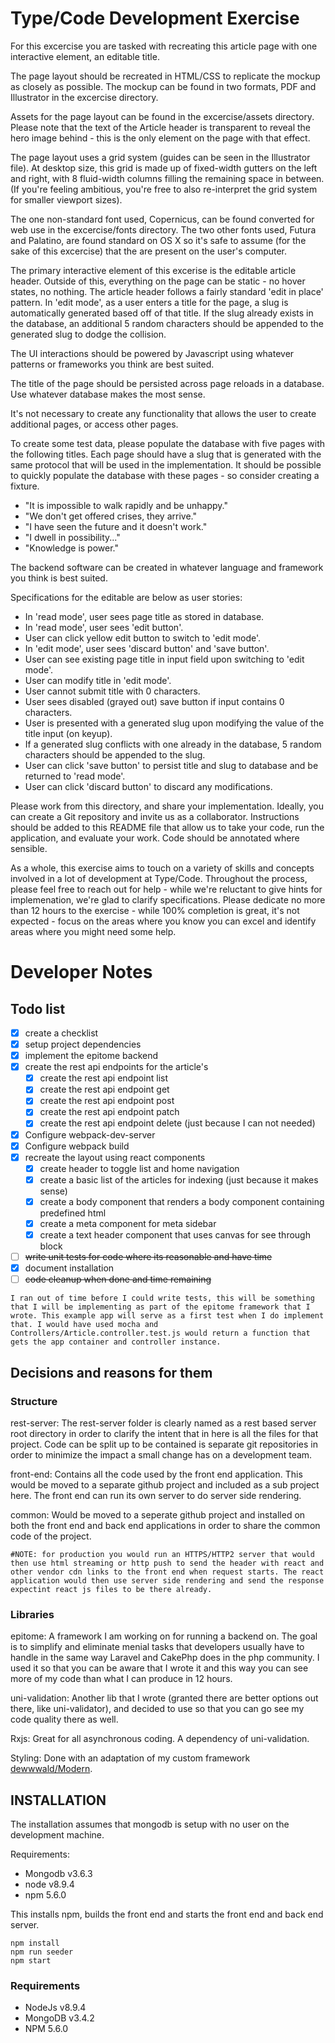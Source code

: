 # Type/Code Development Exercise

For this excercise you are tasked with recreating this article page with one interactive element, an editable title.

The page layout should be recreated in HTML/CSS to replicate the mockup as closely as possible. The mockup can be found in two formats, PDF and Illustrator in the excercise directory.

Assets for the page layout can be found in the excercise/assets directory. Please note that the text of the Article header is transparent to reveal the hero image behind - this is the only element on the page with that effect.

The page layout uses a grid system (guides can be seen in the Illustrator file). At desktop size, this grid is made up of fixed-width gutters on the left and right, with 8 fluid-width columns filling the remaining space in between. (If you're feeling ambitious, you're free to also re-interpret the grid system for smaller viewport sizes).

The one non-standard font used, Copernicus, can be found converted for web use in the excercise/fonts directory. The two other fonts used, Futura and Palatino, are found standard on OS X so it's safe to assume (for the sake of this excercise) that the are present on the user's computer.

The primary interactive element of this excerise is the editable article header. Outside of this, everything on the page can be static - no hover states, no nothing. The article header follows a fairly standard 'edit in place' pattern. In 'edit mode', as a user enters a title for the page, a slug is automatically generated based off of that title. If the slug already exists in the database, an additional 5 random characters should be appended to the generated slug to dodge the collision.

The UI interactions should be powered by Javascript using whatever patterns or frameworks you think are best suited.

The title of the page should be persisted across page reloads in a database. Use whatever database makes the most sense.

It's not necessary to create any functionality that allows the user to create additional pages, or access other pages.

To create some test data, please populate the database with five pages with the following titles. Each page should have a slug that is generated with the same protocol that will be used in the implementation. It should be possible to quickly populate the database with these pages - so consider creating a fixture.

- "It is impossible to walk rapidly and be unhappy."
- "We don't get offered crises, they arrive."
- "I have seen the future and it doesn't work."
- "I dwell in possibility..."
- "Knowledge is power."

The backend software can be created in whatever language and framework you think is best suited.

Specifications for the editable are below as user stories:

- In 'read mode', user sees page title as stored in database.
- In 'read mode', user sees 'edit button'.
- User can click yellow edit button to switch to 'edit mode'.
- In 'edit mode', user sees 'discard button' and 'save button'.
- User can see existing page title in input field upon switching to 'edit mode'.
- User can modify title in 'edit mode'.
- User cannot submit title with 0 characters.
- User sees disabled (grayed out) save button if input contains 0 characters.
- User is presented with a generated slug upon modifying the value of the title input (on keyup).
- If a generated slug conflicts with one already in the database, 5 random characters should be appended to the slug.
- User can click 'save button' to persist title and slug to database and be returned to 'read mode'.
- User can click 'discard button' to discard any modifications.


Please work from this directory, and share your implementation. Ideally, you can create a Git repository and invite us as a collaborator. Instructions should be added to this README file that allow us to take your code, run the application, and evaluate your work. Code should be annotated where sensible.

As a whole, this exercise aims to touch on a variety of skills and concepts involved in a lot of development at Type/Code. Throughout the process, please feel free to reach out for help - while we're reluctant to give hints for implemenation, we're glad to clarify specifications. Please dedicate no more than 12 hours to the exercise - while 100% completion is great, it's not expected - focus on the areas where you know you can excel and identify areas where you might need some help.

# Developer Notes
## Todo list

- [x] create a checklist
- [x] setup project dependencies
- [x] implement the epitome backend
- [X] create the rest api endpoints for the article's
   - [x] create the rest api endpoint list
   - [x] create the rest api endpoint get
   - [x] create the rest api endpoint post
   - [x] create the rest api endpoint patch
   - [x] create the rest api endpoint delete (just because I can not needed)
- [x] Configure webpack-dev-server
- [x] Configure webpack build
- [x] recreate the layout using react components
   - [x] create header to toggle list and home navigation
   - [x] create a basic list of the articles for indexing (just because it makes sense)
   - [x] create a body component that renders a body component containing predefined html
   - [x] create a meta component for meta sidebar
   - [x] create a text header component that uses canvas for see through block
- [ ] ~~write unit tests for code where its reasonable and have time~~
- [x] document installation
- [ ] ~~code cleanup when done and time remaining~~

~~~~
I ran out of time before I could write tests, this will be something that I will be implementing as part of the epitome framework that I wrote. This example app will serve as a first test when I do implement that. I would have used mocha and Controllers/Article.controller.test.js would return a function that gets the app container and controller instance.
~~~~

## Decisions and reasons for them
### Structure
rest-server: The rest-server folder is clearly named as a rest based server root directory in order to clarify the intent that in here is all the files for that project. Code can be split up to be contained is separate git repositories in order to minimize the impact a small change has on a development team.

front-end: Contains all the code used by the front end application. This would be moved to a separate github project and included as a sub project here. The front end can run its own server to do server side rendering.

common: Would be moved to a seperate github project and installed on both the front end and back end applications in order to share the common code of the project.

~~~~
#NOTE: for production you would run an HTTPS/HTTP2 server that would then use html streaming or http push to send the header with react and other vendor cdn links to the front end when request starts. The react application would then use server side rendering and send the response expectint react js files to be there already.
~~~~

### Libraries
epitome: A framework I am working on for running a backend on. The goal is to simplify and eliminate menial tasks that developers usually have to handle in the same way Laravel and CakePhp does in the php community. I used it so that you can be aware that I wrote it and this way you can see more of my code than what I can produce in 12 hours.

uni-validation: Another lib that I wrote (granted there are better options out there, like uni-validator), and decided to use so that you can go see my code quality there as well.

Rxjs: Great for all asynchronous coding. A dependency of uni-validation.

Styling: Done with an adaptation of my custom framework [dewwwald/Modern](https://github.com/dewwwald/Modern).

## INSTALLATION

The installation assumes that mongodb is setup with no user on the development machine.

Requirements:
- Mongodb v3.6.3
- node v8.9.4
- npm 5.6.0

This installs npm, builds the front end and starts the front end and back end server.
```
npm install
npm run seeder
npm start
```

### Requirements
- NodeJs v8.9.4
- MongoDB v3.4.2
- NPM 5.6.0



